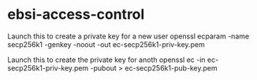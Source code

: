 # ebsi-access-control

Launch this to create a private key for a new user
openssl ecparam -name secp256k1 -genkey -noout -out ec-secp256k1-priv-key.pem

Launch this to create the private key for anoth
openssl ec -in ec-secp256k1-priv-key.pem -pubout > ec-secp256k1-pub-key.pem